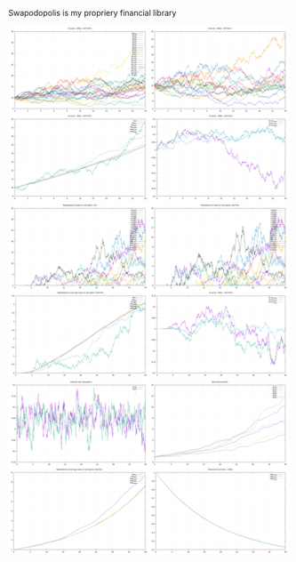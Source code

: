 
Swapodopolis is my propriery financial library


![GitHub Logo](GithubAssets/RiskNeutralBrownianMotion.png)
![GitHub Logo](GithubAssets/CallOption.png)
![GitHub Logo](GithubAssets/BankAccount.png)
